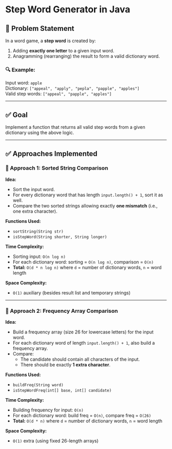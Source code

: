 # Step Word Generator in Java

## 📘 Problem Statement

In a word game, a **step word** is created by:
1. Adding **exactly one letter** to a given input word.
2. Anagramming (rearranging) the result to form a valid dictionary word.

### 🔍 Example:
Input word: `apple`  
Dictionary: `["appeal", "apply", "pepla", "papple", "apples"]`  
Valid step words: `["appeal", "papple", "apples"]`

---

## ✅ Goal

Implement a function that returns all valid step words from a given dictionary using the above logic.

---

## ✅ Approaches Implemented

### 🔹 Approach 1: Sorted String Comparison

**Idea:**  
- Sort the input word.
- For every dictionary word that has length `input.length() + 1`, sort it as well.
- Compare the two sorted strings allowing exactly **one mismatch** (i.e., one extra character).

**Functions Used:**
- `sortString(String str)`
- `isStepWord(String shorter, String longer)`

**Time Complexity:**
- Sorting input: `O(n log n)`
- For each dictionary word: sorting = `O(n log n)`, comparison = `O(n)`
- **Total:** `O(d * n log n)` where `d` = number of dictionary words, `n` = word length

**Space Complexity:**  
- `O(1)` auxiliary (besides result list and temporary strings)

---

### 🔹 Approach 2: Frequency Array Comparison

**Idea:**  
- Build a frequency array (size 26 for lowercase letters) for the input word.
- For each dictionary word of length `input.length() + 1`, also build a frequency array.
- Compare:
  - The candidate should contain all characters of the input.
  - There should be exactly **1 extra character**.

**Functions Used:**
- `buildFreq(String word)`
- `isStepWordFreq(int[] base, int[] candidate)`

**Time Complexity:**
- Building frequency for input: `O(n)`
- For each dictionary word: build freq = `O(n)`, compare freq = `O(26)`
- **Total:** `O(d * n)` where `d` = number of dictionary words, `n` = word length

**Space Complexity:**  
- `O(1)` extra (using fixed 26-length arrays)

